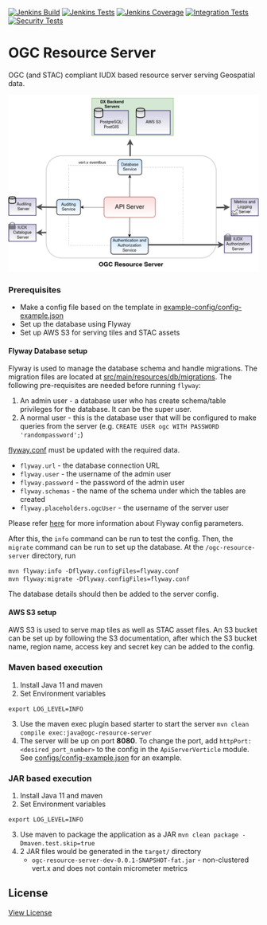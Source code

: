[![Jenkins Build](https://img.shields.io/jenkins/build?jobUrl=https%3A%2F%2Fjenkins.iudx.io%2Fjob%2Fogc%2520resource-server%2520(master)%2520pipeline%2F)](https://jenkins.iudx.io/job/ogc%20resource-server%20(master)%20pipeline/lastBuild)
[![Jenkins Tests](https://img.shields.io/jenkins/tests?jobUrl=https%3A%2F%2Fjenkins.iudx.io%2Fjob%2Fogc%2520resource-server%2520(master)%2520pipeline%2F)](https://jenkins.iudx.io/job/ogc%20resource-server%20(master)%20pipeline/50/testReport/)
[![Jenkins Coverage](https://img.shields.io/jenkins/coverage/jacoco?jobUrl=https%3A%2F%2Fjenkins.iudx.io%2Fjob%2Fogc%2520resource-server%2520(master)%2520pipeline%2FlastBuild%2Fjacoco%2F)](https://jenkins.iudx.io/job/ogc%20resource-server%20(master)%20pipeline/lastBuild/jacoco/)
[![Integration Tests](https://img.shields.io/jenkins/build?jobUrl=https%3A%2F%2Fjenkins.iudx.io%2Fjob%2Fogc%2520resource-server%2520%28master%29%2520pipeline%2F&label=integration%20tests)](https://jenkins.iudx.io/job/ogc%20resource-server%20(master)%20pipeline/lastBuild/Integration_20Test_20Report/)
[![Security Tests](https://img.shields.io/jenkins/build?jobUrl=https%3A%2F%2Fjenkins.iudx.io%2Fjob%2Fogc%2520resource-server%2520%28master%29%2520pipeline%2F&label=security%20tests)](https://jenkins.iudx.io/job/ogc%20resource-server%20(master)%20pipeline/lastBuild/zap/)

# OGC Resource Server
OGC (and STAC) compliant IUDX based resource server serving Geospatial data.

<p align="center">
<img src="./readme/images/OGCArch.png">
</p>

### Prerequisites
- Make a config file based on the template in [example-config/config-example.json](./example-config/config-example.json)
- Set up the database using Flyway
- Set up AWS S3 for serving tiles and STAC assets

#### Flyway Database setup

Flyway is used to manage the database schema and handle migrations. The migration files are located at [src/main/resources/db/migrations](src/main/resources/db/migrations). The following pre-requisites are needed before running `flyway`:
1. An admin user - a database user who has create schema/table privileges for the database. It can be the super user.
2. A normal user - this is the database user that will be configured to make queries from the server 
(e.g. `CREATE USER ogc WITH PASSWORD 'randompassword';`)

[flyway.conf](flyway.conf) must be updated with the required data. 
* `flyway.url` - the database connection URL
* `flyway.user` - the username of the admin user
* `flyway.password` - the password of the admin user
* `flyway.schemas` - the name of the schema under which the tables are created
* `flyway.placeholders.ogcUser` - the username of the server user

Please refer [here](https://flywaydb.org/documentation/configuration/parameters/) for more information about Flyway config parameters.

After this, the `info` command can be run to test the config. Then, the `migrate` command can be run to set up the database. At the `/ogc-resource-server` directory, run

```
mvn flyway:info -Dflyway.configFiles=flyway.conf
mvn flyway:migrate -Dflyway.configFiles=flyway.conf
```

The database details should then be added to the server config.

#### AWS S3 setup

AWS S3 is used to serve map tiles as well as STAC asset files. An S3 bucket can be set up by following the S3 documentation, after which the S3 bucket name, region name, access key and secret key can be added to the config.

<!--- ### Docker based execution
1. Install docker and docker-compose
2. Clone this repo
3. Build the images 
   ` ./docker/build.sh`
4. Modify the `docker-compose.yml` file to map the config file you just created
5. Start the server in production (prod) or development (dev) mode using docker-compose 
   ` docker-compose up prod `
6. The server will be up on port **8080**. To change the port, add `httpPort:<desired_port_number>` to the config in the `ApiServerVerticle` module. See [example-config/config-example.json](./example-config/config-example.json) for an example. --->

### Maven based execution
1. Install Java 11 and maven
2. Set Environment variables
```
export LOG_LEVEL=INFO
```
3. Use the maven exec plugin based starter to start the server 
   `mvn clean compile exec:java@ogc-resource-server`
4. The server will be up on port **8080**. To change the port, add `httpPort:<desired_port_number>` to the config in the `ApiServerVerticle` module. See [configs/config-example.json](configs/config-example.json) for an example.

### JAR based execution
1. Install Java 11 and maven
2. Set Environment variables
```
export LOG_LEVEL=INFO
```
3. Use maven to package the application as a JAR
   `mvn clean package -Dmaven.test.skip=true`
4. 2 JAR files would be generated in the `target/` directory
    - `ogc-resource-server-dev-0.0.1-SNAPSHOT-fat.jar` - non-clustered vert.x and does not contain micrometer metrics


## License
[View License](./LICENSE)

